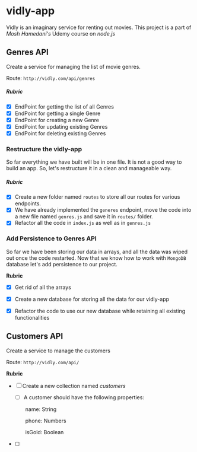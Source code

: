 # vidly-app

Vidly is an imaginary service for renting out movies. This project is a part of *Mosh Hamedani's* Udemy course on *node.js* 



## Genres API

Create a service for managing the list of movie genres. 

Route: `http://vidly.com/api/genres`

##### Rubric

- [x] EndPoint for getting the list of all Genres
- [x] EndPoint for getting a single Genre
- [x] EndPoint for creating a new Genre
- [x] EndPoint for updating existing Genres
- [x] EndPoint for deleting existing Genres

### Restructure the vidly-app

So far everything we have built will be in one file. It is not a good way to build an app. So, let's restructure it in a clean and manageable way.

##### Rubric

- [x] Create a new folder named `routes` to store all our routes for various endpoints.
- [x] We have already implemented the `generes` endpoint, move the code into a new file named `genres.js` and save it in `routes/` folder. 
- [x] Refactor all the code in `index.js` as well as in `genres.js`

### Add Persistence to Genres API

So far we have been storing our data in arrays, and all the data was wiped out once the code restarted. Now that we know how to work with `MongoDB` database let's add persistence to our project.

**Rubric**

- [x] Get rid of all the arrays
- [x] Create a new database for storing all the data for our vidly-app
- [x] Refactor the code to use our new database while retaining all existing functionalities



## Customers API

Create a service to manage the customers

Route: `http://vidly.com/api/`

**Rubric**

- [ ] Create a new collection named *customers*

  - [ ] A customer should have the following properties: 

    ​	name: String

    ​	phone: Numbers

    ​	isGold: Boolean

- [ ] 